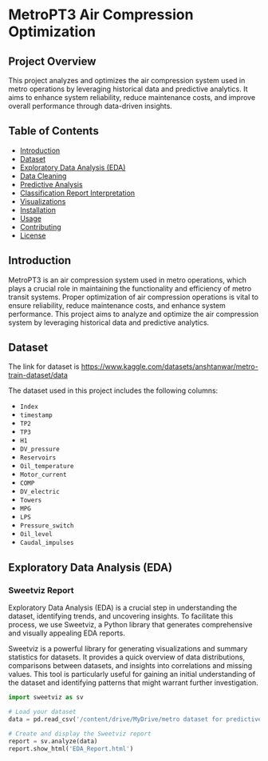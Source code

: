 # MetroPT3 Air Compression Optimization

## Project Overview

This project analyzes and optimizes the air compression system used in metro operations by leveraging historical data and predictive analytics. It aims to enhance system reliability, reduce maintenance costs, and improve overall performance through data-driven insights.

## Table of Contents

- [Introduction](#introduction)
- [Dataset](#dataset)
- [Exploratory Data Analysis (EDA)](#exploratory-data-analysis-eda)
- [Data Cleaning](#data-cleaning)
- [Predictive Analysis](#predictive-analysis)
- [Classification Report Interpretation](#classification-report-interpretation)
- [Visualizations](#visualizations)
- [Installation](#installation)
- [Usage](#usage)
- [Contributing](#contributing)
- [License](#license)

## Introduction

MetroPT3 is an air compression system used in metro operations, which plays a crucial role in maintaining the functionality and efficiency of metro transit systems. Proper optimization of air compression operations is vital to ensure reliability, reduce maintenance costs, and enhance system performance. This project aims to analyze and optimize the air compression system by leveraging historical data and predictive analytics.

## Dataset

The link for dataset is https://www.kaggle.com/datasets/anshtanwar/metro-train-dataset/data

The dataset used in this project includes the following columns:
- `Index`
- `timestamp`
- `TP2`
- `TP3`
- `H1`
- `DV_pressure`
- `Reservoirs`
- `Oil_temperature`
- `Motor_current`
- `COMP`
- `DV_electric`
- `Towers`
- `MPG`
- `LPS`
- `Pressure_switch`
- `Oil_level`
- `Caudal_impulses`

## Exploratory Data Analysis (EDA)

### Sweetviz Report

Exploratory Data Analysis (EDA) is a crucial step in understanding the dataset, identifying trends, and uncovering insights. To facilitate this process, we use Sweetviz, a Python library that generates comprehensive and visually appealing EDA reports.

Sweetviz is a powerful library for generating visualizations and summary statistics for datasets. It provides a quick overview of data distributions, comparisons between datasets, and insights into correlations and missing values. This tool is particularly useful for gaining an initial understanding of the dataset and identifying patterns that might warrant further investigation.

```python
import sweetviz as sv

# Load your dataset
data = pd.read_csv('/content/drive/MyDrive/metro dataset for predictive maintenance /MetroPT3(AirCompressor).csv')

# Create and display the Sweetviz report
report = sv.analyze(data)
report.show_html('EDA_Report.html')







